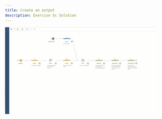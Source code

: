 ```yaml
---
title: Create an output
description: Exercise 5c Solution
---
```


![Window calculation](https://github.com/joshaho/tableau-workshops/blob/main/public/gifs/5.4-output.gif?raw=true)
